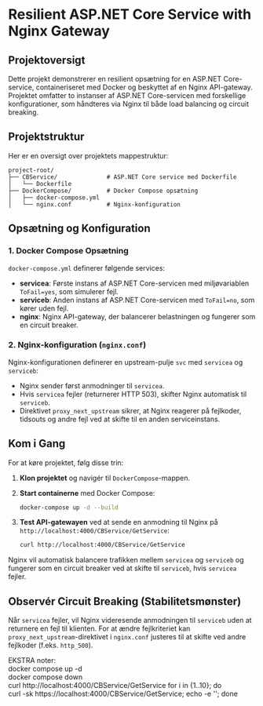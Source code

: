 # Resilient ASP.NET Core Service with Nginx Gateway

## Projektoversigt

Dette projekt demonstrerer en resilient opsætning for en ASP.NET Core-service, containeriseret med Docker og beskyttet af en Nginx API-gateway. Projektet omfatter to instanser af ASP.NET Core-servicen med forskellige konfigurationer, som håndteres via Nginx til både load balancing og circuit breaking.

## Projektstruktur

Her er en oversigt over projektets mappestruktur:

```plaintext
project-root/
├── CBService/              # ASP.NET Core service med Dockerfile
│   └── Dockerfile
├── DockerCompose/          # Docker Compose opsætning
│   ├── docker-compose.yml
│   └── nginx.conf          # Nginx-konfiguration
```
## Opsætning og Konfiguration

### 1. Docker Compose Opsætning

`docker-compose.yml` definerer følgende services:

- **servicea**: Første instans af ASP.NET Core-servicen med miljøvariablen `ToFail=yes`, som simulerer fejl.
- **serviceb**: Anden instans af ASP.NET Core-servicen med `ToFail=no`, som kører uden fejl.
- **nginx**: Nginx API-gateway, der balancerer belastningen og fungerer som en circuit breaker.

### 2. Nginx-konfiguration (`nginx.conf`)

Nginx-konfigurationen definerer en upstream-pulje `svc` med `servicea` og `serviceb`:

- Nginx sender først anmodninger til `servicea`.
- Hvis `servicea` fejler (returnerer HTTP 503), skifter Nginx automatisk til `serviceb`.
- Direktivet `proxy_next_upstream` sikrer, at Nginx reagerer på fejlkoder, tidsouts og andre fejl ved at skifte til en anden serviceinstans.

## Kom i Gang

For at køre projektet, følg disse trin:

1. **Klon projektet** og navigér til `DockerCompose`-mappen.
2. **Start containerne** med Docker Compose:

    ```bash
    docker-compose up -d --build
    ```

3. **Test API-gatewayen** ved at sende en anmodning til Nginx på `http://localhost:4000/CBService/GetService`:

    ```bash
    curl http://localhost:4000/CBService/GetService
    ```

Nginx vil automatisk balancere trafikken mellem `servicea` og `serviceb` og fungerer som en circuit breaker ved at skifte til `serviceb`, hvis `servicea` fejler.

## Observér Circuit Breaking (Stabilitetsmønster)

Når `servicea` fejler, vil Nginx videresende anmodningen til `serviceb` uden at returnere en fejl til klienten. For at ændre fejlkriteriet kan `proxy_next_upstream`-direktivet i `nginx.conf` justeres til at skifte ved andre fejlkoder (f.eks. `http_500`).



EKSTRA noter:  
docker compose up -d  
docker compose down  
curl http://localhost:4000/CBService/GetService
for i in {1..10}; do \
curl -sk https://localhost:4000/CBService/GetService; echo -e ''; done
